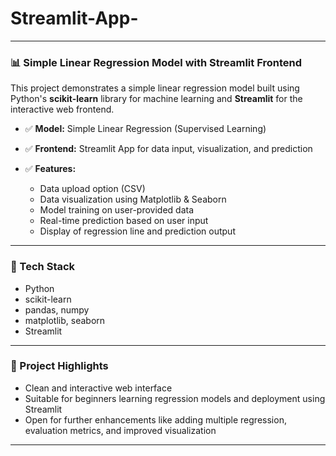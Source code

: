 # Streamlit-App-
---

### 📊 Simple Linear Regression Model with Streamlit Frontend

This project demonstrates a simple linear regression model built using Python's **scikit-learn** library for machine learning and **Streamlit** for the interactive web frontend.

* ✅ **Model:** Simple Linear Regression (Supervised Learning)
* ✅ **Frontend:** Streamlit App for data input, visualization, and prediction
* ✅ **Features:**

  * Data upload option (CSV)
  * Data visualization using Matplotlib & Seaborn
  * Model training on user-provided data
  * Real-time prediction based on user input
  * Display of regression line and prediction output

---

### 🚀 Tech Stack

* Python
* scikit-learn
* pandas, numpy
* matplotlib, seaborn
* Streamlit

---

### 📂 Project Highlights

* Clean and interactive web interface
* Suitable for beginners learning regression models and deployment using Streamlit
* Open for further enhancements like adding multiple regression, evaluation metrics, and improved visualization

---



